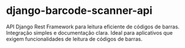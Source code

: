 # django-barcode-scanner-api
API Django Rest Framework para leitura eficiente de códigos de barras. Integração simples e documentação clara. Ideal para aplicativos que exigem funcionalidades de leitura de códigos de barras.

